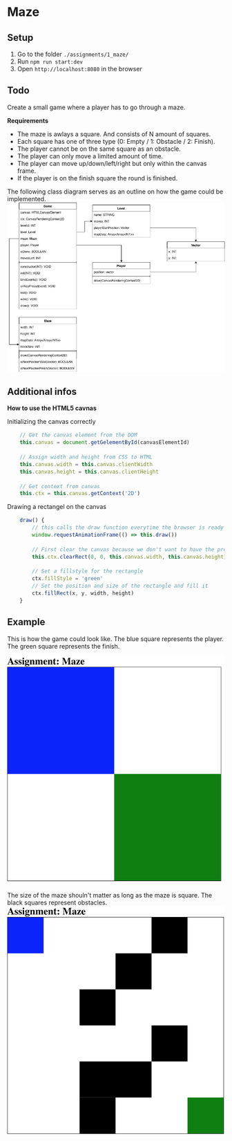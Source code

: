 # Maze

## Setup
1. Go to the folder `./assignments/1_maze/`
2. Run `npm run start:dev`
3. Open `http://localhost:8080` in the browser

## Todo
Create a small game where a player has to go through a maze.

**Requirements**
- The maze is awlays a square. And consists of N amount of squares.
- Each square has one of three type (0: Empty / 1: Obstacle / 2: Finish).
- The player cannot be on the same square as an obstacle.
- The player can only move a limited amount of time. 
- The player can move up/down/left/right but only within the canvas frame.
- If the player is on the finish square the round is finished.

The following class diagram serves as an outline on how the game could be implemented. 
![maze class diagram](../Assets/Assignment_Maze.png)


## Additional infos

**How to use the HTML5 cavnas**

Initializing the canvas correctly
```JavaScript
    // Get the canvas element from the DOM
    this.canvas = document.getGelementById(canvasElementId)

    // Assign width and height from CSS to HTML
    this.canvas.width = this.canvas.clientWidth
    this.canvas.height = this.canvas.clientHeight

    // Get context from canvas
    this.ctx = this.canvas.getContext('2D')
```

Drawing a rectangel on the canvas
```JavaScript
    draw() {
        // this calls the draw function everytime the browser is ready to draw a new frame
        window.requestAnimationFrame(() => this.draw())

        // First clear the canvas because we don't want to have the previous frame on there aswell
        this.ctx.clearRect(0, 0, this.canvas.width, this.canvas.height)

        // Set a fillstyle for the rectangle
        ctx.fillStyle = 'green'
        // Set the position and size of the rectangle and fill it
        ctx.fillRect(x, y, width, height)
    }
```

## Example

This is how the game could look like. 
The blue square represents the player.
The green square represents the finish.

![Example 1](../Assets/Assignment_Maze_Example_1.png)

The size of the maze shouln't matter as long as the maze is square.
The black squares represent obstacles.
![Example 1](../Assets/Assignment_Maze_Example_2.png)